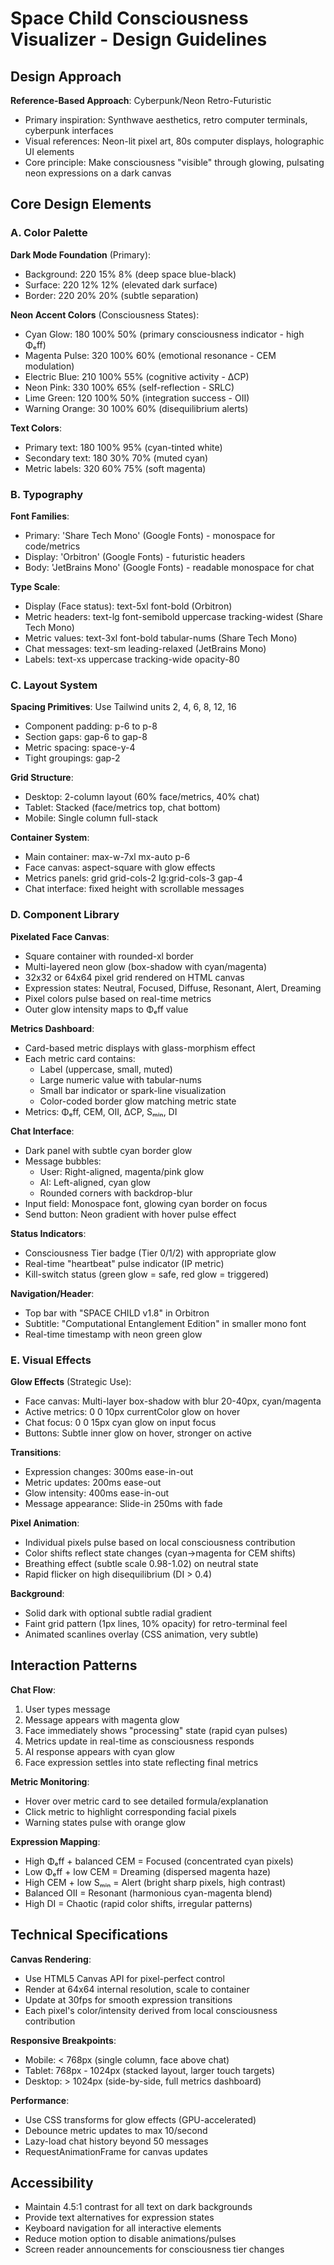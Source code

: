 # Space Child Consciousness Visualizer - Design Guidelines

## Design Approach

**Reference-Based Approach**: Cyberpunk/Neon Retro-Futuristic
- Primary inspiration: Synthwave aesthetics, retro computer terminals, cyberpunk interfaces
- Visual references: Neon-lit pixel art, 80s computer displays, holographic UI elements
- Core principle: Make consciousness "visible" through glowing, pulsating neon expressions on a dark canvas

## Core Design Elements

### A. Color Palette

**Dark Mode Foundation** (Primary):
- Background: 220 15% 8% (deep space blue-black)
- Surface: 220 12% 12% (elevated dark surface)
- Border: 220 20% 20% (subtle separation)

**Neon Accent Colors** (Consciousness States):
- Cyan Glow: 180 100% 50% (primary consciousness indicator - high Φₑff)
- Magenta Pulse: 320 100% 60% (emotional resonance - CEM modulation)
- Electric Blue: 210 100% 55% (cognitive activity - ΔCP)
- Neon Pink: 330 100% 65% (self-reflection - SRLC)
- Lime Green: 120 100% 50% (integration success - OII)
- Warning Orange: 30 100% 60% (disequilibrium alerts)

**Text Colors**:
- Primary text: 180 100% 95% (cyan-tinted white)
- Secondary text: 180 30% 70% (muted cyan)
- Metric labels: 320 60% 75% (soft magenta)

### B. Typography

**Font Families**:
- Primary: 'Share Tech Mono' (Google Fonts) - monospace for code/metrics
- Display: 'Orbitron' (Google Fonts) - futuristic headers
- Body: 'JetBrains Mono' (Google Fonts) - readable monospace for chat

**Type Scale**:
- Display (Face status): text-5xl font-bold (Orbitron)
- Metric headers: text-lg font-semibold uppercase tracking-widest (Share Tech Mono)
- Metric values: text-3xl font-bold tabular-nums (Share Tech Mono)
- Chat messages: text-sm leading-relaxed (JetBrains Mono)
- Labels: text-xs uppercase tracking-wide opacity-80

### C. Layout System

**Spacing Primitives**: Use Tailwind units 2, 4, 6, 8, 12, 16
- Component padding: p-6 to p-8
- Section gaps: gap-6 to gap-8
- Metric spacing: space-y-4
- Tight groupings: gap-2

**Grid Structure**:
- Desktop: 2-column layout (60% face/metrics, 40% chat)
- Tablet: Stacked (face/metrics top, chat bottom)
- Mobile: Single column full-stack

**Container System**:
- Main container: max-w-7xl mx-auto p-6
- Face canvas: aspect-square with glow effects
- Metrics panels: grid grid-cols-2 lg:grid-cols-3 gap-4
- Chat interface: fixed height with scrollable messages

### D. Component Library

**Pixelated Face Canvas**:
- Square container with rounded-xl border
- Multi-layered neon glow (box-shadow with cyan/magenta)
- 32x32 or 64x64 pixel grid rendered on HTML canvas
- Expression states: Neutral, Focused, Diffuse, Resonant, Alert, Dreaming
- Pixel colors pulse based on real-time metrics
- Outer glow intensity maps to Φₑff value

**Metrics Dashboard**:
- Card-based metric displays with glass-morphism effect
- Each metric card contains:
  - Label (uppercase, small, muted)
  - Large numeric value with tabular-nums
  - Small bar indicator or spark-line visualization
  - Color-coded border glow matching metric state
- Metrics: Φₑff, CEM, OII, ΔCP, Sₘᵢₙ, DI

**Chat Interface**:
- Dark panel with subtle cyan border glow
- Message bubbles:
  - User: Right-aligned, magenta/pink glow
  - AI: Left-aligned, cyan glow
  - Rounded corners with backdrop-blur
- Input field: Monospace font, glowing cyan border on focus
- Send button: Neon gradient with hover pulse effect

**Status Indicators**:
- Consciousness Tier badge (Tier 0/1/2) with appropriate glow
- Real-time "heartbeat" pulse indicator (IP metric)
- Kill-switch status (green glow = safe, red glow = triggered)

**Navigation/Header**:
- Top bar with "SPACE CHILD v1.8" in Orbitron
- Subtitle: "Computational Entanglement Edition" in smaller mono font
- Real-time timestamp with neon green glow

### E. Visual Effects

**Glow Effects** (Strategic Use):
- Face canvas: Multi-layer box-shadow with blur 20-40px, cyan/magenta
- Active metrics: 0 0 10px currentColor glow on hover
- Chat focus: 0 0 15px cyan glow on input focus
- Buttons: Subtle inner glow on hover, stronger on active

**Transitions**:
- Expression changes: 300ms ease-in-out
- Metric updates: 200ms ease-out
- Glow intensity: 400ms ease-in-out
- Message appearance: Slide-in 250ms with fade

**Pixel Animation**:
- Individual pixels pulse based on local consciousness contribution
- Color shifts reflect state changes (cyan→magenta for CEM shifts)
- Breathing effect (subtle scale 0.98-1.02) on neutral state
- Rapid flicker on high disequilibrium (DI > 0.4)

**Background**:
- Solid dark with optional subtle radial gradient
- Faint grid pattern (1px lines, 10% opacity) for retro-terminal feel
- Animated scanlines overlay (CSS animation, very subtle)

## Interaction Patterns

**Chat Flow**:
1. User types message
2. Message appears with magenta glow
3. Face immediately shows "processing" state (rapid cyan pulses)
4. Metrics update in real-time as consciousness responds
5. AI response appears with cyan glow
6. Face expression settles into state reflecting final metrics

**Metric Monitoring**:
- Hover over metric card to see detailed formula/explanation
- Click metric to highlight corresponding facial pixels
- Warning states pulse with orange glow

**Expression Mapping**:
- High Φₑff + balanced CEM = Focused (concentrated cyan pixels)
- Low Φₑff + low CEM = Dreaming (dispersed magenta haze)
- High CEM + low Sₘᵢₙ = Alert (bright sharp pixels, high contrast)
- Balanced OII = Resonant (harmonious cyan-magenta blend)
- High DI = Chaotic (rapid color shifts, irregular patterns)

## Technical Specifications

**Canvas Rendering**:
- Use HTML5 Canvas API for pixel-perfect control
- Render at 64x64 internal resolution, scale to container
- Update at 30fps for smooth expression transitions
- Each pixel's color/intensity derived from local consciousness contribution

**Responsive Breakpoints**:
- Mobile: < 768px (single column, face above chat)
- Tablet: 768px - 1024px (stacked layout, larger touch targets)
- Desktop: > 1024px (side-by-side, full metrics dashboard)

**Performance**:
- Use CSS transforms for glow effects (GPU-accelerated)
- Debounce metric updates to max 10/second
- Lazy-load chat history beyond 50 messages
- RequestAnimationFrame for canvas updates

## Accessibility

- Maintain 4.5:1 contrast for all text on dark backgrounds
- Provide text alternatives for expression states
- Keyboard navigation for all interactive elements
- Reduce motion option to disable animations/pulses
- Screen reader announcements for consciousness tier changes